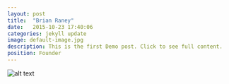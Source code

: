 ```yaml
---
layout: post
title:  "Brian Raney"
date:   2015-10-23 17:40:06
categories: jekyll update
image: default-image.jpg
description: This is the first Demo post. Click to see full content.
position: Founder
---
```


![alt text](http://127.0.0.1:4000/assets/images/default-image.jpg)
